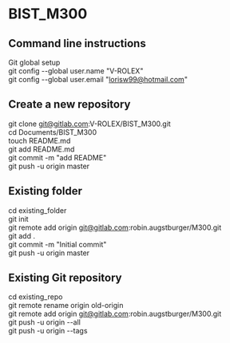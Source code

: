 # BIST_M300
## Command line instructions

Git global setup<br>
git config --global user.name "V-ROLEX"<br>
git config --global user.email "lorisw99@hotmail.com"<br>

## Create a new repository

git clone git@gitlab.com:V-ROLEX/BIST_M300.git<br>
cd Documents/BIST_M300<br>
touch README.md<br>
git add README.md<br>
git commit -m "add README"<br>
git push -u origin master<br>

## Existing folder

cd existing_folder<br>
git init<br>
git remote add origin git@gitlab.com:robin.augstburger/M300.git<br>
git add .<br>
git commit -m "Initial commit"<br>
git push -u origin master<br>

## Existing Git repository

cd existing_repo<br>
git remote rename origin old-origin<br>
git remote add origin git@gitlab.com:robin.augstburger/M300.git<br>
git push -u origin --all<br>
git push -u origin --tags<br>